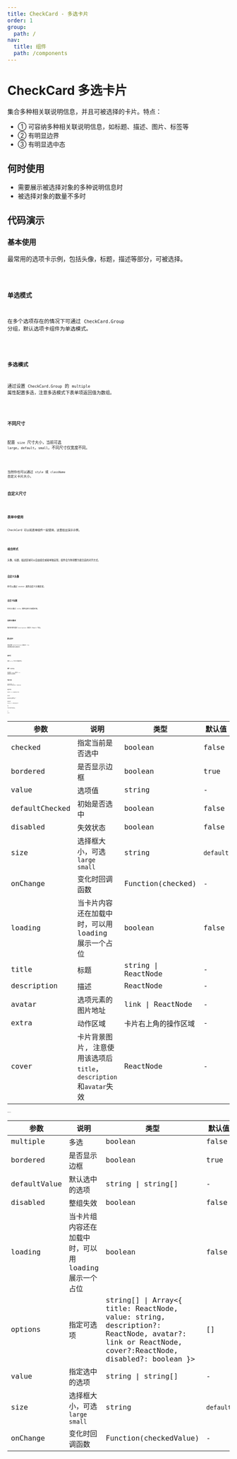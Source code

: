 ```yaml
---
title: CheckCard - 多选卡片
order: 1
group:
  path: /
nav:
  title: 组件
  path: /components
---
```


# CheckCard 多选卡片

集合多种相关联说明信息，并且可被选择的卡片。特点：

- ① 可容纳多种相关联说明信息，如标题、描述、图片、标签等
- ② 有明显边界
- ③ 有明显选中态

## 何时使用

- 需要展示被选择对象的多种说明信息时
- 被选择对象的数量不多时

## 代码演示

### 基本使用

最常用的选项卡示例，包括头像，标题，描述等部分，可被选择。

<code src="./demos/basic.tsx" />

### 单选模式

在多个选项存在的情况下可通过 `CheckCard.Group` 分组，默认选项卡组件为单选模式。

<code src="./demos/single.tsx" title="多选卡片 - 单选模式" thumbnail="https://gw.alipayobjects.com/zos/bmw-prod/be0fcade-afae-4e85-95ef-a3cc90f6d4b3/kc60kq47_w1362_h412.jpeg" />

### 多选模式

通过设置 `CheckCard.Group` 的 `multiple` 属性配置多选，注意多选模式下表单项返回值为数组。

<code src="./demos/multiple.tsx" title="多选卡片 - 多选模式" thumbnail="https://gw.alipayobjects.com/zos/bmw-prod/06963ad4-ba2b-4733-a1c5-778e7f696ac1/kc61xhvk_w1364_h280.jpeg" />

### 不同尺寸

配置 `size` 尺寸大小，当前可选 `large`，`default`，`small`，不同尺寸仅宽度不同。

<code src="./demos/size.tsx" />

当然你也可以通过 `style` 或 `className` 自定义卡片大小。

### 自定义尺寸

<code src="./demos/custom.tsx" />

### 表单中使用

CheckCard 可以和表单组件一起使用，这里给出演示示例。

<code src="./demos/form.tsx" title="多选卡片 - 表单中使用" thumbnail="https://gw.alipayobjects.com/zos/bmw-prod/c8fa2080-5a46-4f50-ae99-846b1804f56d/kc62b0ug_w1360_h656.jpeg" />

### 组合样式

头像，标题，描述区域可以自由组合或者单独呈现，组件会为你调整为最合适的对齐方式。

<code src="./demos/compose.tsx" />

### 自定义头像

你可以通过 `avatar` 属性自定义头像区域。

<code src="./demos/avatar.tsx" />

### 自定义标题

你可以通过 `title` 属性自定义标题区域。

<code src="./demos/title.tsx" />

### 自定义描述

描述区域可通过 `description` 自定义 React 节点。

<code src="./demos/description.tsx" />

### 默认选中

通过配置 `defaultChecked` 属性为 `true` 来配置选项默认被选中。

<code src="./demos/defaultChecked.tsx" />

### 操作栏

配置 `extra` 为卡片添加操作栏。

<code src="./demos/extra.tsx" />

### 组件 Loading

通过配置 `loading` 属性为 `true` 来配置内容在加载中。

<code src="./demos/loading.tsx" />

### 纯图片选项

通过仅仅配置 `cover` 属性可以让你的选项成为一个纯图片选项。

<code src="./demos/image.tsx" />

### 选项不可用

通过配置 `disabled` 属性配置选项不可用。

<code src="./demos/disabled.tsx" />

### 选项列表

`CheckCard.Group` 支持通过 `options` 属性配置化来列表展示多个选项。

<code src="./demos/group.tsx" />

### 应用列表示例

这里展示在实际 AiDesk 中图像算法选择的使用示例。

<code src="./demos/list.tsx" />

### 布局

`CheckCard.Group` 内嵌 `CheckCard` 并与 `Grid` 组件一起使用，可以实现更灵活的布局。

<code src="./demos/grid.tsx" />

## API

### CheckCard

| 参数 | 说明 | 类型 | 默认值 | 版本 |
| --- | --- | --- | --- | --- |
| checked | 指定当前是否选中 | boolean | false |
| bordered | 是否显示边框 | boolean | true | 1.20.0 |
| value | 选项值 | string | - |
| defaultChecked | 初始是否选中 | boolean | false |
| disabled | 失效状态 | boolean | false |
| size | 选择框大小，可选 `large` `small` | string | `default` |  |
| onChange | 变化时回调函数 | Function(checked) | - |
| loading | 当卡片内容还在加载中时，可以用 loading 展示一个占位 | boolean | false |
| title | 标题 | string \| ReactNode | - |
| description | 描述 | ReactNode | - |
| avatar | 选项元素的图片地址 | link \| ReactNode | - |
| extra | 动作区域 | 卡片右上角的操作区域 | - |
| cover | 卡片背景图片, 注意使用该选项后`title`，`description`和`avatar`失效 | ReactNode | - |

### CheckCard.Group

| 参数 | 说明 | 类型 | 默认值 | 版本 |
| --- | --- | --- | --- | --- |
| multiple | 多选 | boolean | false |
| bordered | 是否显示边框 | boolean | true | 1.20.0 |
| defaultValue | 默认选中的选项 | string \| string\[] | - |
| disabled | 整组失效 | boolean | false |
| loading | 当卡片组内容还在加载中时，可以用 loading 展示一个占位 | boolean | false |
| options | 指定可选项 | string\[] \| Array<{ title: ReactNode, value: string, description?: ReactNode, avatar?: link or ReactNode, cover?:ReactNode, disabled?: boolean }> | \[] |
| value | 指定选中的选项 | string \| string\[] | - |
| size | 选择框大小，可选 `large` `small` | string | `default` |  |
| onChange | 变化时回调函数 | Function(checkedValue) | - |
